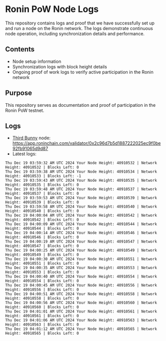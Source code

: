 # Ronin PoW Node Logs

This repository contains logs and proof that we have successfully set up and run a node on the Ronin network. The logs demonstrate continuous node operation, including synchronization details and performance.

## Contents

- Node setup information
- Synchronization logs with block height details
- Ongoing proof of work logs to verify active participation in the Ronin network

## Purpose

This repository serves as documentation and proof of participation in the Ronin PoW testnet.

## Logs

- [Third Bunny](https://thirdbunny.xyz/) node: https://app.roninchain.com/validator/0x2c96d7b5d1887222025ec9f0be92fb91065d9d87
- Latest logs:
```
Thu Dec 19 03:59:32 AM UTC 2024 Your Node Height: 40910532 | Network Height: 40910532 | Blocks Left: 0
Thu Dec 19 03:59:38 AM UTC 2024 Your Node Height: 40910534 | Network Height: 40910533 | Blocks Left: -1
Thu Dec 19 03:59:43 AM UTC 2024 Your Node Height: 40910535 | Network Height: 40910535 | Blocks Left: 0
Thu Dec 19 03:59:48 AM UTC 2024 Your Node Height: 40910537 | Network Height: 40910537 | Blocks Left: 0
Thu Dec 19 03:59:53 AM UTC 2024 Your Node Height: 40910539 | Network Height: 40910539 | Blocks Left: 0
Thu Dec 19 03:59:58 AM UTC 2024 Your Node Height: 40910540 | Network Height: 40910540 | Blocks Left: 0
Thu Dec 19 04:00:04 AM UTC 2024 Your Node Height: 40910542 | Network Height: 40910542 | Blocks Left: 0
Thu Dec 19 04:00:09 AM UTC 2024 Your Node Height: 40910544 | Network Height: 40910544 | Blocks Left: 0
Thu Dec 19 04:00:14 AM UTC 2024 Your Node Height: 40910546 | Network Height: 40910546 | Blocks Left: 0
Thu Dec 19 04:00:19 AM UTC 2024 Your Node Height: 40910547 | Network Height: 40910547 | Blocks Left: 0
Thu Dec 19 04:00:25 AM UTC 2024 Your Node Height: 40910549 | Network Height: 40910549 | Blocks Left: 0
Thu Dec 19 04:00:30 AM UTC 2024 Your Node Height: 40910551 | Network Height: 40910551 | Blocks Left: 0
Thu Dec 19 04:00:35 AM UTC 2024 Your Node Height: 40910553 | Network Height: 40910553 | Blocks Left: 0
Thu Dec 19 04:00:40 AM UTC 2024 Your Node Height: 40910554 | Network Height: 40910554 | Blocks Left: 0
Thu Dec 19 04:00:45 AM UTC 2024 Your Node Height: 40910556 | Network Height: 40910556 | Blocks Left: 0
Thu Dec 19 04:00:51 AM UTC 2024 Your Node Height: 40910558 | Network Height: 40910558 | Blocks Left: 0
Thu Dec 19 04:00:56 AM UTC 2024 Your Node Height: 40910560 | Network Height: 40910560 | Blocks Left: 0
Thu Dec 19 04:01:01 AM UTC 2024 Your Node Height: 40910561 | Network Height: 40910561 | Blocks Left: 0
Thu Dec 19 04:01:06 AM UTC 2024 Your Node Height: 40910563 | Network Height: 40910563 | Blocks Left: 0
Thu Dec 19 04:01:12 AM UTC 2024 Your Node Height: 40910565 | Network Height: 40910565 | Blocks Left: 0
```
